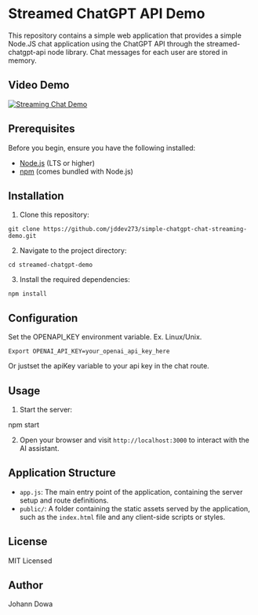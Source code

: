# Streamed ChatGPT API Demo

This repository contains a simple web application that provides a simple Node.JS chat application using the ChatGPT API through the streamed-chatgpt-api node library. Chat messages for each user are stored in memory.

## Video Demo

[![Streaming Chat Demo](https://img.youtube.com/vi/Rc2kJ9LcgMg/0.jpg)](https://www.youtube.com/watch?v=Rc2kJ9LcgMg)

## Prerequisites

Before you begin, ensure you have the following installed:

- [Node.js](https://nodejs.org/en/download/) (LTS or higher)
- [npm](https://www.npmjs.com/get-npm) (comes bundled with Node.js)

## Installation

1. Clone this repository:

```
git clone https://github.com/jddev273/simple-chatgpt-chat-streaming-demo.git
```


2. Navigate to the project directory:

```
cd streamed-chatgpt-demo
```

3. Install the required dependencies:

```
npm install
```

## Configuration

Set the OPENAPI_KEY environment variable.  Ex. Linux/Unix.

```
Export OPENAI_API_KEY=your_openai_api_key_here
```

Or justset the apiKey variable to your api key in the chat route.

## Usage

1. Start the server:

npm start


2. Open your browser and visit `http://localhost:3000` to interact with the AI assistant.

## Application Structure

- `app.js`: The main entry point of the application, containing the server setup and route definitions.
- `public/`: A folder containing the static assets served by the application, such as the `index.html` file and any client-side scripts or styles.

## License

MIT Licensed

## Author

Johann Dowa
